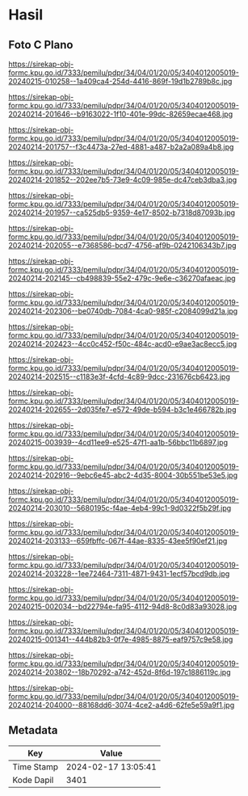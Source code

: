 # Hasil

## Foto C Plano

https://sirekap-obj-formc.kpu.go.id/7333/pemilu/pdpr/34/04/01/20/05/3404012005019-20240215-010258--1a409ca4-254d-4416-869f-19d1b2789b8c.jpg

https://sirekap-obj-formc.kpu.go.id/7333/pemilu/pdpr/34/04/01/20/05/3404012005019-20240214-201646--b9163022-1f10-401e-99dc-82659ecae468.jpg

https://sirekap-obj-formc.kpu.go.id/7333/pemilu/pdpr/34/04/01/20/05/3404012005019-20240214-201757--f3c4473a-27ed-4881-a487-b2a2a089a4b8.jpg

https://sirekap-obj-formc.kpu.go.id/7333/pemilu/pdpr/34/04/01/20/05/3404012005019-20240214-201852--202ee7b5-73e9-4c09-985e-dc47ceb3dba3.jpg

https://sirekap-obj-formc.kpu.go.id/7333/pemilu/pdpr/34/04/01/20/05/3404012005019-20240214-201957--ca525db5-9359-4e17-8502-b7318d87093b.jpg

https://sirekap-obj-formc.kpu.go.id/7333/pemilu/pdpr/34/04/01/20/05/3404012005019-20240214-202055--e7368586-bcd7-4756-af9b-0242106343b7.jpg

https://sirekap-obj-formc.kpu.go.id/7333/pemilu/pdpr/34/04/01/20/05/3404012005019-20240214-202145--cb498839-55e2-479c-9e6e-c36270afaeac.jpg

https://sirekap-obj-formc.kpu.go.id/7333/pemilu/pdpr/34/04/01/20/05/3404012005019-20240214-202306--be0740db-7084-4ca0-985f-c2084099d21a.jpg

https://sirekap-obj-formc.kpu.go.id/7333/pemilu/pdpr/34/04/01/20/05/3404012005019-20240214-202423--4cc0c452-f50c-484c-acd0-e9ae3ac8ecc5.jpg

https://sirekap-obj-formc.kpu.go.id/7333/pemilu/pdpr/34/04/01/20/05/3404012005019-20240214-202515--c1183e3f-4cfd-4c89-9dcc-231676cb6423.jpg

https://sirekap-obj-formc.kpu.go.id/7333/pemilu/pdpr/34/04/01/20/05/3404012005019-20240214-202655--2d035fe7-e572-49de-b594-b3c1e466782b.jpg

https://sirekap-obj-formc.kpu.go.id/7333/pemilu/pdpr/34/04/01/20/05/3404012005019-20240215-003939--4cd11ee9-e525-47f1-aa1b-56bbc11b6897.jpg

https://sirekap-obj-formc.kpu.go.id/7333/pemilu/pdpr/34/04/01/20/05/3404012005019-20240214-202916--9ebc6e45-abc2-4d35-8004-30b551be53e5.jpg

https://sirekap-obj-formc.kpu.go.id/7333/pemilu/pdpr/34/04/01/20/05/3404012005019-20240214-203010--5680195c-f4ae-4eb4-99c1-9d0322f5b29f.jpg

https://sirekap-obj-formc.kpu.go.id/7333/pemilu/pdpr/34/04/01/20/05/3404012005019-20240214-203133--659fbffc-067f-44ae-8335-43ee5f90ef21.jpg

https://sirekap-obj-formc.kpu.go.id/7333/pemilu/pdpr/34/04/01/20/05/3404012005019-20240214-203228--1ee72464-7311-4871-9431-1ecf57bcd9db.jpg

https://sirekap-obj-formc.kpu.go.id/7333/pemilu/pdpr/34/04/01/20/05/3404012005019-20240215-002034--bd22794e-fa95-4112-94d8-8c0d83a93028.jpg

https://sirekap-obj-formc.kpu.go.id/7333/pemilu/pdpr/34/04/01/20/05/3404012005019-20240215-001341--444b82b3-0f7e-4985-8875-eaf9757c9e58.jpg

https://sirekap-obj-formc.kpu.go.id/7333/pemilu/pdpr/34/04/01/20/05/3404012005019-20240214-203802--18b70292-a742-452d-8f6d-197c1886119c.jpg

https://sirekap-obj-formc.kpu.go.id/7333/pemilu/pdpr/34/04/01/20/05/3404012005019-20240214-204000--88168dd6-3074-4ce2-a4d6-62fe5e59a9f1.jpg


## Metadata

| Key        | Value               |
| ---------- | ------------------- |
| Time Stamp | 2024-02-17 13:05:41 |
| Kode Dapil | 3401                |



